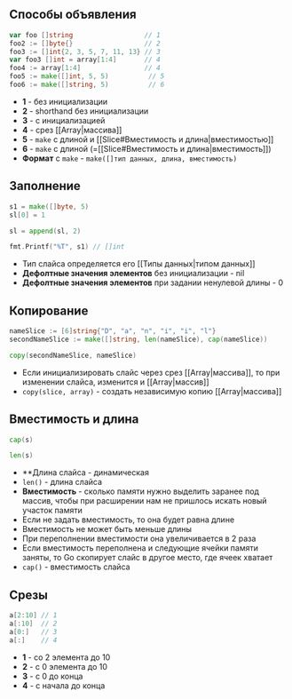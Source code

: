 ## Способы объявления

```go
var foo []string                  // 1
foo2 := []byte{}                  // 2
foo3 := []int{2, 3, 5, 7, 11, 13} // 3
var foo3 []int = array[1:4]       // 4
foo4 := array[1:4]                // 4
foo5 := make([]int, 5, 5)          // 5
foo6 := make([]string, 5)          // 6
```
- **1** -  без инициализации
- **2** - shorthand без инициализации
- **3** - c инициализацией
- **4** - срез [[Array|массива]]
- **5** - `make` с длиной и [[Slice#Вместимость и длина|вместимостью]]
- **6** - `make` с длиной (=[[Slice#Вместимость и длина|вместимость]])
- **Формат** с `make` - `make([]тип данных, длина, вместимость)`

## Заполнение

```go
s1 = make([]byte, 5)
sl[0] = 1

sl = append(sl, 2)

fmt.Printf("%T", s1) // []int
```
 - Тип слайса определяется его [[Типы данных|типом данных]]
 - **Дефолтные значения элементов** без инициализации - nil
 - **Дефолтные значения элементов** при задании ненулевой длины - 0

## Копирование

``` go
nameSlice := [6]string{"D", "a", "n", "i", "i", "l"}	
secondNameSlice := make([]string, len(nameSlice), cap(nameSlice))	

copy(secondNameSlice, nameSlice)
```
- Если инициализировать слайс через срез [[Array|массива]], то при изменении слайса, изменится и [[Array|массив]]
- `copy(slice, array)` - создать независимую копию [[Array|массива]]


## Вместимость и длина

```go
cap(s)

len(s)
```
- **Длина слайса - динамическая
- `len()` - длина слайса
- **Вместимость** - сколько памяти нужно выделить заранее под массив, чтобы при расширении нам не пришлось искать новый участок памяти
- Если не задать вместимость, то она будет равна длине
- Вместимость не может быть меньше длины
- При переполнении вместимости она увеличивается в 2 раза
-  Если вместимость переполнена и следующие ячейки памяти заняты, то Go скопирует слайс в другое место, где ячеек хватает
- `cap()` - вместимость слайса

## Срезы

```go
a[2:10] // 1
a[:10]  // 2
a[0:]   // 3
a[:]    // 4
```
- **1** - со 2 элемента до 10
- **2** - с 0 элемента до 10
- **3** - с 0 до конца
- **4** - с начала до конца
